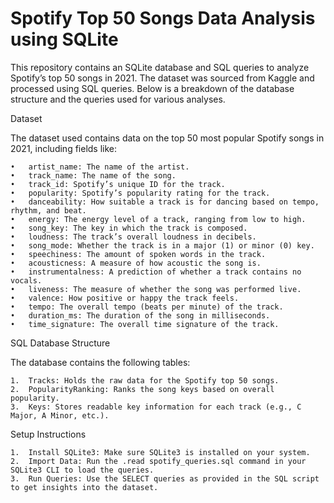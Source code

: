 # Spotify Top 50 Songs Data Analysis using SQLite

This repository contains an SQLite database and SQL queries to analyze Spotify’s top 50 songs in 2021. The dataset was sourced from Kaggle and processed using SQL queries. Below is a breakdown of the database structure and the queries used for various analyses.

Dataset

The dataset used contains data on the top 50 most popular Spotify songs in 2021, including fields like:

	•	artist_name: The name of the artist.
	•	track_name: The name of the song.
	•	track_id: Spotify’s unique ID for the track.
	•	popularity: Spotify’s popularity rating for the track.
	•	danceability: How suitable a track is for dancing based on tempo, rhythm, and beat.
	•	energy: The energy level of a track, ranging from low to high.
	•	song_key: The key in which the track is composed.
	•	loudness: The track’s overall loudness in decibels.
	•	song_mode: Whether the track is in a major (1) or minor (0) key.
	•	speechiness: The amount of spoken words in the track.
	•	acousticness: A measure of how acoustic the song is.
	•	instrumentalness: A prediction of whether a track contains no vocals.
	•	liveness: The measure of whether the song was performed live.
	•	valence: How positive or happy the track feels.
	•	tempo: The overall tempo (beats per minute) of the track.
	•	duration_ms: The duration of the song in milliseconds.
	•	time_signature: The overall time signature of the track.

SQL Database Structure

The database contains the following tables:

	1.	Tracks: Holds the raw data for the Spotify top 50 songs.
	2.	PopularityRanking: Ranks the song keys based on overall popularity.
	3.	Keys: Stores readable key information for each track (e.g., C Major, A Minor, etc.).

Setup Instructions

	1.	Install SQLite3: Make sure SQLite3 is installed on your system.
	2.	Import Data: Run the .read spotify_queries.sql command in your SQLite3 CLI to load the queries.
	3.	Run Queries: Use the SELECT queries as provided in the SQL script to get insights into the dataset.
